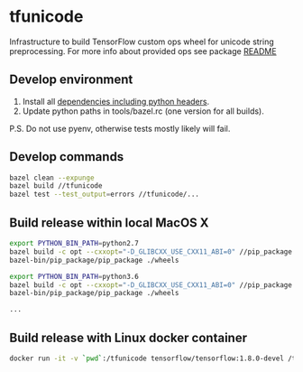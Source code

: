 # tfunicode

Infrastructure to build TensorFlow custom ops wheel for unicode string preprocessing.
For more info about provided ops see package [README](https://github.com/shkarupa-alex/tfunicode/blob/master/pip_package/README.md)

## Develop environment
1. Install all [dependencies including python headers](https://www.tensorflow.org/install/install_sources).
2. Update python paths in tools/bazel.rc (one version for all builds).

P.S.
Do not use pyenv, otherwise tests mostly likely will fail.

## Develop commands

```bash
bazel clean --expunge
bazel build //tfunicode
bazel test --test_output=errors //tfunicode/...
```

## Build release within local MacOS X

```bash
export PYTHON_BIN_PATH=python2.7
bazel build -c opt --cxxopt="-D_GLIBCXX_USE_CXX11_ABI=0" //pip_package
bazel-bin/pip_package/pip_package ./wheels

export PYTHON_BIN_PATH=python3.6
bazel build -c opt --cxxopt="-D_GLIBCXX_USE_CXX11_ABI=0" //pip_package
bazel-bin/pip_package/pip_package ./wheels

...
```

## Build release with Linux docker container

```bash
docker run -it -v `pwd`:/tfunicode tensorflow/tensorflow:1.8.0-devel /tfunicode/pip_package/build_linux_release.sh
```

